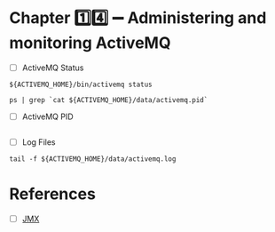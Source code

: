 # Chapter :one::four: :heavy_minus_sign: Administering and monitoring ActiveMQ



- [ ] ActiveMQ Status

```
${ACTIVEMQ_HOME}/bin/activemq status
```

```
ps | grep `cat ${ACTIVEMQ_HOME}/data/activemq.pid` 
```


- [ ] ActiveMQ PID 

```
```

- [ ] Log Files

```
tail -f ${ACTIVEMQ_HOME}/data/activemq.log 
```


# References

- [ ] [JMX](https://activemq.apache.org/jmx)

